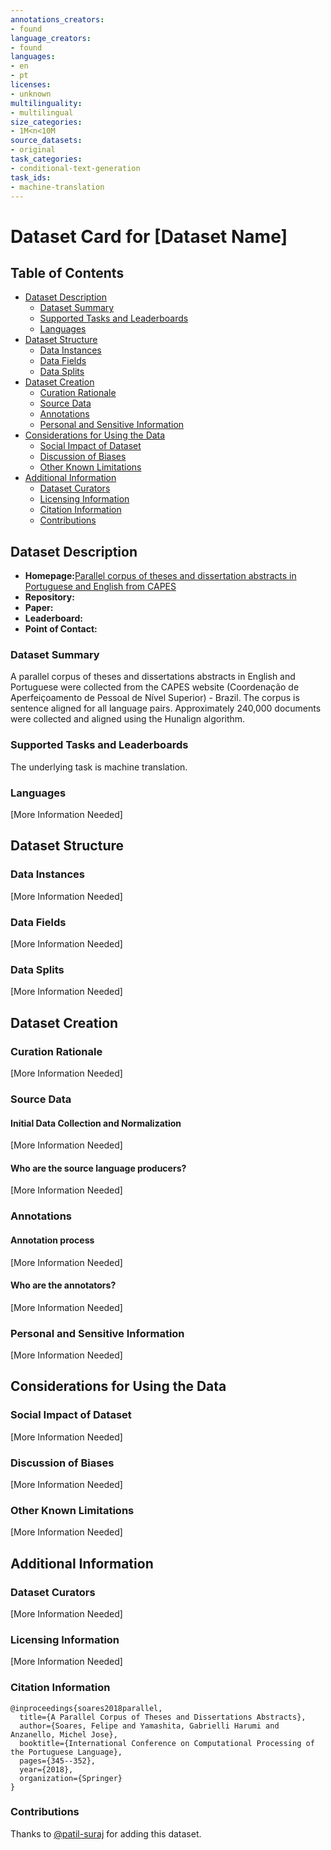 ```yaml
---
annotations_creators:
- found
language_creators:
- found
languages:
- en
- pt
licenses:
- unknown
multilinguality:
- multilingual
size_categories:
- 1M<n<10M
source_datasets:
- original
task_categories:
- conditional-text-generation
task_ids:
- machine-translation
---
```


# Dataset Card for [Dataset Name]

## Table of Contents
- [Dataset Description](#dataset-description)
  - [Dataset Summary](#dataset-summary)
  - [Supported Tasks and Leaderboards](#supported-tasks-and-leaderboards)
  - [Languages](#languages)
- [Dataset Structure](#dataset-structure)
  - [Data Instances](#data-instances)
  - [Data Fields](#data-fields)
  - [Data Splits](#data-splits)
- [Dataset Creation](#dataset-creation)
  - [Curation Rationale](#curation-rationale)
  - [Source Data](#source-data)
  - [Annotations](#annotations)
  - [Personal and Sensitive Information](#personal-and-sensitive-information)
- [Considerations for Using the Data](#considerations-for-using-the-data)
  - [Social Impact of Dataset](#social-impact-of-dataset)
  - [Discussion of Biases](#discussion-of-biases)
  - [Other Known Limitations](#other-known-limitations)
- [Additional Information](#additional-information)
  - [Dataset Curators](#dataset-curators)
  - [Licensing Information](#licensing-information)
  - [Citation Information](#citation-information)
  - [Contributions](#contributions)

## Dataset Description

- **Homepage:**[Parallel corpus of theses and dissertation abstracts in Portuguese and English from CAPES](https://sites.google.com/view/felipe-soares/datasets#h.p_kxOR6EhHm2a6)
- **Repository:**
- **Paper:**
- **Leaderboard:**
- **Point of Contact:**

### Dataset Summary

A parallel corpus of theses and dissertations abstracts in English and Portuguese were collected from the
CAPES website (Coordenação de Aperfeiçoamento de Pessoal de Nível Superior) - Brazil.
The corpus is sentence aligned for all language pairs. Approximately 240,000 documents were
collected and aligned using the Hunalign algorithm.

### Supported Tasks and Leaderboards

The underlying task is machine translation.

### Languages

[More Information Needed]

## Dataset Structure

### Data Instances

[More Information Needed]

### Data Fields

[More Information Needed]

### Data Splits

[More Information Needed]

## Dataset Creation

### Curation Rationale

[More Information Needed]

### Source Data

#### Initial Data Collection and Normalization

[More Information Needed]

#### Who are the source language producers?

[More Information Needed]

### Annotations

#### Annotation process

[More Information Needed]

#### Who are the annotators?

[More Information Needed]

### Personal and Sensitive Information

[More Information Needed]

## Considerations for Using the Data

### Social Impact of Dataset

[More Information Needed]

### Discussion of Biases

[More Information Needed]

### Other Known Limitations

[More Information Needed]

## Additional Information

### Dataset Curators

[More Information Needed]

### Licensing Information

[More Information Needed]

### Citation Information

```
@inproceedings{soares2018parallel,
  title={A Parallel Corpus of Theses and Dissertations Abstracts},
  author={Soares, Felipe and Yamashita, Gabrielli Harumi and Anzanello, Michel Jose},
  booktitle={International Conference on Computational Processing of the Portuguese Language},
  pages={345--352},
  year={2018},
  organization={Springer}
}
```
### Contributions

Thanks to [@patil-suraj](https://github.com/patil-suraj) for adding this dataset.